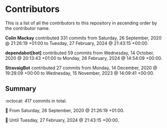 # Contributors

This is a list of all the contributors to this repository in ascending order by the contributor name.

**Colin Mackay** contributed 331 commits from Saturday, 26 September, 2020 @ 21:26:19 +01:00 to Tuesday, 27 February, 2024 @ 21:43:15 +00:00.

**dependabot[bot]** contributed 59 commits from Wednesday, 14 October, 2020 @ 20:13:43 +01:00 to Monday, 26 February, 2024 @ 14:54:09 +00:00.

**StravaigBot** contributed 27 commits from Monday, 14 December, 2020 @ 19:28:09 +00:00 to Wednesday, 15 November, 2023 @ 14:09:41 +00:00.

## Summary

:octocat: 417 commits in total.

:date: From Saturday, 26 September, 2020 @ 21:26:19 +01:00.

:date: Until Tuesday, 27 February, 2024 @ 21:43:15 +00:00.

